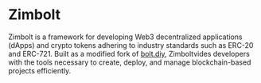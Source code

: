 # Zimbolt

Zimbolt is a framework for developing Web3 decentralized applications (dApps) and crypto tokens adhering to industry standards such as ERC-20 and ERC-721. Built as a modified fork of [bolt.diy](https://github.com/stackblitz-labs/bolt.diy), Zimboltvides developers with the tools necessary to create, deploy, and manage blockchain-based projects efficiently.
